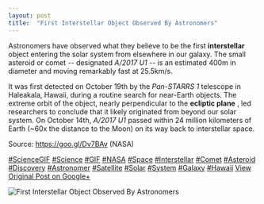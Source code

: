 ```yaml
---
layout: post
title:  "First Interstellar Object Observed By Astronomers"
---
```


Astronomers have observed what they believe to be the first **interstellar** object entering the solar system from elsewhere in our galaxy. The small asteroid or comet -- designated _A/2017 U1_ \-- is an estimated 400m in diameter and moving remarkably fast at 25.5km/s.  
  
It was first detected on October 19th by the _Pan-STARRS 1_ telescope in Haleakala, Hawaii, during a routine search for near-Earth objects. The extreme orbit of the object, nearly perpendicular to the **ecliptic plane** , led researchers to conclude that it likely originated from beyond our solar system. On October 14th, _A/2017 U1_ passed within 24 million kilometers of Earth (~60x the distance to the Moon) on its way back to interstellar space.  
  
Source: <https://goo.gl/Dv7BAv> (NASA)  
  
[#ScienceGIF](https://plus.google.com/s/%23ScienceGIF/posts) [#Science](https://plus.google.com/s/%23Science/posts) [#GIF](https://plus.google.com/s/%23GIF/posts) [#NASA](https://plus.google.com/s/%23NASA/posts) [#Space](https://plus.google.com/s/%23Space/posts) [#Interstellar](https://plus.google.com/s/%23Interstellar/posts) [#Comet](https://plus.google.com/s/%23Comet/posts) [#Asteroid](https://plus.google.com/s/%23Asteroid/posts) [#Discovery](https://plus.google.com/s/%23Discovery/posts) [#Astronomer](https://plus.google.com/s/%23Astronomer/posts) [#Satellite](https://plus.google.com/s/%23Satellite/posts) [#Solar](https://plus.google.com/s/%23Solar/posts) [#System](https://plus.google.com/s/%23System/posts) [#Galaxy](https://plus.google.com/s/%23Galaxy/posts) [#Hawaii](https://plus.google.com/s/%23Hawaii/posts)
[View Original Post on Google+](https://plus.google.com/+ColinSullender/posts/4LHtQe68CQn)

![First Interstellar Object Observed By Astronomers](/assets/img/2017-10-28-First-Interstellar-Object-Observed-By-Astronomers.gif)
